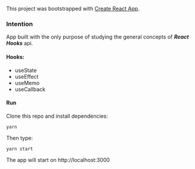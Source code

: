 This project was bootstrapped with [Create React App](https://github.com/facebook/create-react-app).

### Intention
App built with the only purpose of studying the general concepts of ***React Hooks*** api.

#### Hooks:
 - useState
 - useEffect
 - useMemo
 - useCallback

#### Run
Clone this repo and install dependencies:
```
yarn
```
Then type:
```
yarn start
```
The app will start on http://localhost:3000